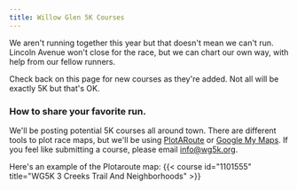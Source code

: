 ```yaml
---
title: Willow Glen 5K Courses
---
```

We aren't running together this year but that doesn't mean we can't run.  Lincoln Avenue won't close for the race, but we can chart our own way, with help from our fellow runners.  

Check back on this page for new courses as they're added.  Not all will be exactly 5K but that's OK.  

### How to share your favorite run.

We'll be posting potential 5K courses all around town.  There are different tools to plot race maps, but we'll be using [PlotARoute](https://www.plotaroute.com/) or [Google My Maps](https://www.google.com/maps/d/). If you feel like submitting a course, please email info@wg5k.org.

Here's an example of the Plotaroute map:
{{< course id="1101555" title="WG5K 3 Creeks Trail And Neighborhoods" >}}
